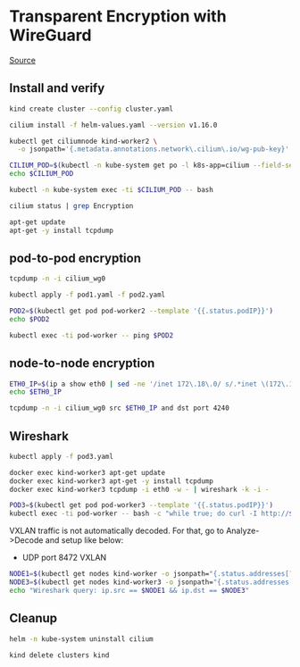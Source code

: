 # Transparent Encryption with WireGuard

[Source](https://isovalent.com/blog/post/tutorial-transparent-encryption-with-ipsec-and-wireguard/)

## Install and verify

```bash
kind create cluster --config cluster.yaml
````

```bash
cilium install -f helm-values.yaml --version v1.16.0
````

```bash
kubectl get ciliumnode kind-worker2 \
  -o jsonpath='{.metadata.annotations.network\.cilium\.io/wg-pub-key}'
```

```bash
CILIUM_POD=$(kubectl -n kube-system get po -l k8s-app=cilium --field-selector spec.nodeName=kind-worker2 -o name)
echo $CILIUM_POD
```

```bash
kubectl -n kube-system exec -ti $CILIUM_POD -- bash
```

```bash
cilium status | grep Encryption
```

```bash
apt-get update
apt-get -y install tcpdump
```

## pod-to-pod encryption

```bash
tcpdump -n -i cilium_wg0
```

```bash
kubectl apply -f pod1.yaml -f pod2.yaml
```

```bash
POD2=$(kubectl get pod pod-worker2 --template '{{.status.podIP}}')
echo $POD2
```

```bash
kubectl exec -ti pod-worker -- ping $POD2
```

## node-to-node encryption

```bash
ETH0_IP=$(ip a show eth0 | sed -ne '/inet 172\.18\.0/ s/.*inet \(172\.18\.0\.[0-9]\+\).*/\1/p')
echo $ETH0_IP
```

```bash
tcpdump -n -i cilium_wg0 src $ETH0_IP and dst port 4240
```

## Wireshark

```bash
kubectl apply -f pod3.yaml
```

```bash
docker exec kind-worker3 apt-get update
docker exec kind-worker3 apt-get -y install tcpdump
docker exec kind-worker3 tcpdump -i eth0 -w - | wireshark -k -i -
```

```bash
POD3=$(kubectl get pod pod-worker3 --template '{{.status.podIP}}')
kubectl exec -ti pod-worker -- bash -c "while true; do curl -I http://$POD3/login?token=12345; sleep 2; done"
```

VXLAN traffic is not automatically decoded. For that, go to Analyze->Decode and setup like below:

* UDP port 8472 VXLAN

```bash
NODE1=$(kubectl get nodes kind-worker -o jsonpath="{.status.addresses[?(@.type=='InternalIP')].address}")
NODE3=$(kubectl get nodes kind-worker3 -o jsonpath="{.status.addresses[?(@.type=='InternalIP')].address}")
echo "Wireshark query: ip.src == $NODE1 && ip.dst == $NODE3"
```

## Cleanup

```bash
helm -n kube-system uninstall cilium
```

```bash
kind delete clusters kind
```
